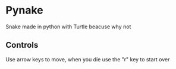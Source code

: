 # Pynake
Snake made in python with Turtle beacuse why not

## Controls

Use arrow keys to move, when you die use the "r" key to start over

